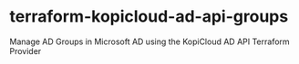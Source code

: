 # terraform-kopicloud-ad-api-groups
Manage AD Groups in Microsoft AD using the KopiCloud AD API Terraform Provider
